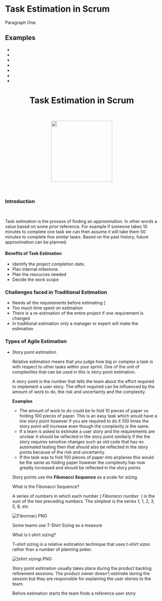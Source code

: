 # Task Estimation in Scrum

Paragraph One.


## Examples

- 
- 
- 
- 
- 
- 
- 
# <center> **Task Estimation in Scrum** </center>

<br>


<p align = "center">
  <img width="200" height="200" src="https://cdn-icons-png.flaticon.com/128/1933/1933925.png">
</p>

<br>


### **Introduction**

<br>

Task estimation is the process of finding an approximation. In other words a value based on some prior reference. For example if someone takes 10 minutes to complete one task we can then assume it will take them 50 minutes to complete five similar tasks. Based on the past history, future approximation can be planned.


#### **Benefits of Task Estimation**
- Identify the project completion date.
- Plan internal milestone.
- Plan the resources needed
- Decide the work scope

### Challenges faced in Traditional Estimation

- Needs all the requirements before estimating ]
- Too much time spent on estimation
- There is a re-estimation of the entire project if one requirement is changed
- In traditional estimation only a manager or expert will make the estimation

### Types of Agile Estimation

- Story point estimation
    
    Relative estimation means that you judge how big or complex a task is with respect to other tasks within your sprint. One of the unit of complexities that can be used in this is story point estimation.
    
    A story point is the number that tells the team about the effort required to implement a user story. The effort required can be influenced by the amount of work to do, the risk and uncertainty and the complexity.
    
    **Examples**
    
    - The amount of work to do could be to fold 10 pieces of paper vs folding 100 pieces of paper. This is an easy task which would have a low story point however if you are required to do it 100 times the story point will increase even though the complexity is the same.
    - If a team is asked to estimate a user story and the requirements are unclear it should be reflected in the story point similarly if the the story requires sensitive changes such as old code that has no automated testing then that should also be reflected in the story points because of the risk and uncertainty.
    - If the task was to fold 100 pieces of paper into airplanes this would be the same as folding paper however the complexity has now greatly increased and should be reflected in the story points
    
    Story points use the **Fibonacci Sequence** as a scale for sizing. 
    
    What is the Fibonacci Sequence?
    
    A series of numbers in which each number ( *Fibonacci number*
     ) is the sum of the two preceding numbers. The simplest is the series 1, 1, 2, 3, 5, 8, etc
    
    ![Fibonnaci.PNG](https://s3-us-west-2.amazonaws.com/secure.notion-static.com/0d76895d-4ac9-4dd5-accc-b1142dde2510/Fibonnaci.png)
    
    Some teams use T-Shirt Sizing as a measure
    
    What is t-shirt sizing?
    
    T-shirt sizing is a relative estimation technique that uses t-shirt sizes rather than a number of planning poker.
    
    ![tshirt sizingi.PNG](https://s3-us-west-2.amazonaws.com/secure.notion-static.com/de03c7b0-7bbf-4cbe-87b1-c01d99c1733e/tshirt_sizingi.png)
    
    Story point estimation usually takes place during the product backlog refinement sessions. The product owner doesn’t estimate during the session but they are responsible for explaining the user stories to the team.
    
    Before estimation starts the team finds a reference user story
<br>


